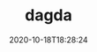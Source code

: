 ---
date: '2020-10-18T18:28:24'
draft: false
metadata:
  description: a tool to perform static analysis of known vulnerabilities, trojans,
    viruses, malware & other malicious threats in docker images/containers and to
    monitor the docker daemon and running docker containers for detecting anomalous
    activities
  homepage: ''
  name: dagda
  owner:
    github_url: https://github.com/eliasgranderubio
    login: eliasgranderubio
    name: Elías Grande
    url: https://twitter.com/3grander
  url: https://github.com/eliasgranderubio/dagda
tags:
- containers
- docker
title: dagda
type: tool
---